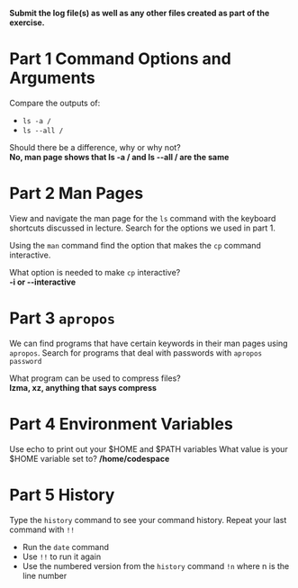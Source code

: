 **Submit the log file(s) as well as any other files created as part of the exercise.**

# Part 1 Command Options and Arguments

Compare the outputs of:
+ `ls -a /`
+ `ls --all /`

Should there be a difference, why or why not?  
**No, man page shows that ls -a / and ls --all / are the same**

# Part 2 Man Pages

View and navigate the man page for the `ls` command with the keyboard shortcuts discussed in lecture. Search for the options we used in part 1.  

Using the `man` command find the option that makes the `cp` command interactive.  
  
What option is needed to make `cp` interactive?  
**-i or --interactive**

# Part 3 `apropos`

We can find programs that have certain keywords in their man pages using `apropos`. Search for programs that deal with passwords with `apropos password`

What program can be used to compress files?  
**lzma, xz, anything that says compress**

# Part 4 Environment Variables
Use echo to print out your $HOME and $PATH variables
What value is your $HOME variable set to?
**/home/codespace**

# Part 5 History
Type the `history` command to see your command history. Repeat your last command with `!!`  
+ Run the `date` command
+ Use `!!` to run it again
+ Use the numbered version from the `history` command `!n` where n is the line number




